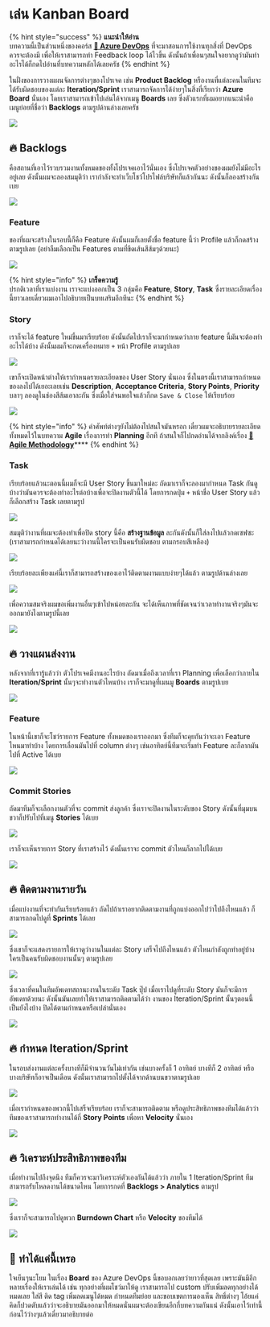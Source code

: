 # เล่น Kanban Board

{% hint style="success" %}
**แนะนำให้อ่าน**  
บทความนี้เป็นส่วนหนึ่งของคอร์ส [**👶 Azure DevOps**](https://saladpuk.gitbook.io/learn/cloud/azure-devops) ที่จะมาสอนการใช้งานทุกสิ่งที่ DevOps ควรจะต้องมี เพื่อให้เราสามารถทำ Feedback loop ได้ไวขึ้น ดังนั้นถ้าเพื่อนๆสนใจอยากดูว่ามันทำอะไรได้ก็กดไปอ่านที่บทความหลักได้เลยครัช
{% endhint %}

ในฝั่งของการวางแผนจัดการต่างๆของโปรเจค เช่น **Product Backlog** หรืองานที่แต่ละคนในทีมจะได้รับผิดชอบของแต่ละ **Iteration/Sprint** เราสามารถจัดการได้ง่ายๆในสิ่งที่เรียกว่า **Azure Board** นั่นเอง โดยเราสามารถเข้าไปเล่นได้จากเมนู **Boards** เลย ซึ่งตัวแรกที่ผมอยากแนะนำคือเมนูย่อยที่ชื่อว่า **Backlogs** ตามรูปด้านล่างเลยครัช

![](../../.gitbook/assets/image%20%28635%29.png)

## 🔥 Backlogs

คือสถานที่เอาไว้รวบรวมงานทั้งหมดของทั้งโปรเจคเอาไว้นั่นเอง ซึ่งโปรเจคตัวอย่างของผมยังไม่มีอะไรอยู่เลย ดังนั้นผมจะลองสมมุติว่า เรากำลังจะทำเว็บโชว์โปรไฟล์บริษัทก็แล้วกันนะ ดังนั้นก็ลองสร้างกันเบย

![](../../.gitbook/assets/image%20%28281%29.png)

### Feature

ของที่ผมจะสร้างในรอบนี้ก็คือ Feature ดังนั้นผมก็เลยตั้งชื่อ feature นี้ว่า Profile แล้วก็กดสร้างตามรูปเลย \(อย่าลืมเลือกเป็น Features ตามที่ขีดเส้นสีส้มๆด้วยนะ\)

![](../../.gitbook/assets/image%20%28113%29.png)

{% hint style="info" %}
**เกร็ดความรู้**  
ปรกติเวลาที่เราแบ่งงาน เราจะแบ่งออกเป็น 3 กลุ่มคือ **Feature**, **Story**, **Task** ซึ่งรายละเอียดเรื่องนี้ยาวเลยเดี๋ยวผมเอาไปอธิบายเป็นบทเสริมอีกทีนะ
{% endhint %}

### Story

เราก็จะได้ feature ใหม่ขึ้นมาเรียบร้อย ดังนั้นถัดไปเราก็จะมากำหนดว่าภาย feature นี้มันจะต้องทำอะไรได้บ้าง ดังนั้นผมก็จะกดเครื่องหมาย `+` หน้า Profile ตามรูปเลย

![](../../.gitbook/assets/image%20%28272%29.png)

เขาก็จะเปิดหน้าต่างให้เรากำหนดรายละเอียดของ User Story นั่นเอง ซึ่งในตรงนี้เราสามารถกำหนดของลงไปได้เยอะเลยเช่น **Description**, **Acceptance Criteria**, **Story Points**, **Priority** บลาๆ ลองดูในช่องสีส้มเอาละกัน ซึ่งเมื่อใส่จนพอใจแล้วก็กด `Save & Close` ให้เรียบร้อย

![](../../.gitbook/assets/image%20%28529%29.png)

{% hint style="info" %}
คำศัพท์ต่างๆยังไม่ต้องไปสนใจมันหรอก เดี๋ยวผมจะอธิบายรายละเอียดทั้งหมดไว้ในบทความ **Agile** เรื่องการทำ **Planning** อีกที ถ้าสนใจก็ไปกดอ่านได้จากลิงค์เรื่อง [👦 **Agile Methodology**](https://saladpuk.gitbook.io/learn/basic/agile-methodology)\*\*\*\*
{% endhint %}

### Task

เรียบร้อยแล้วนะตอนนี้ผมก็จะมี User Story ขึ้นมาใหม่ละ ถัดมาเราก็จะลองมากำหนด Task กันดูบ้างว่ามันควรจะต้องทำอะไรต่อบ้างเพื่อจะปิดงานตัวนี้ได้ โดยการกดปุ่ม `+` หน้าชื่อ User Story แล้วก็เลือกสร้าง Task เลยตามรูป

![](../../.gitbook/assets/image%20%28221%29.png)

สมมุติว่างานที่ผมจะต้องทำเพื่อปิด story นี้คือ **สร้างฐานข้อมูล** ละกันดังนั้นก็ใส่ลงไปแล้วกดเซฟซะ \(เราสามารถกำหนดได้เลยนะว่างานนี้ใครจะเป็นคนรับผิดชอบ ตามกรอบสีเหลือง\)

![](../../.gitbook/assets/image%20%28307%29.png)

เรียบร้อยละเพียงแค่นี้เราก็สามารถสร้างของเอาไว้ติดตามงานแบบง่ายๆได้แล้ว ตามรูปด้านล่างเลย

![](../../.gitbook/assets/image%20%2874%29.png)

เพื่อความสมจริงผมขอเพิ่มงานอื่นๆเข้าไปหน่อยละกัน จะได้เห็นภาพที่ชัดเจนว่าเวลาทำงานจริงๆมันจะออกมายังไงตามรูปนี้เลย

![](../../.gitbook/assets/image%20%2848%29.png)

## 🔥 วางแผนส่งงาน

หลังจากที่เรารู้แล้วว่า ตัวโปรเจคมีงานอะไรบ้าง ถัดมาเมื่อถึงเวลาที่เรา Planning เพื่อเลือกว่าภายใน **Iteration/Sprint** นั้นๆจะทำงานตัวไหนบ้าง เราก็จะมาดูที่เมนมู **Boards** ตามรูปเบย

![](../../.gitbook/assets/image%20%2818%29.png)

### Feature

ในหน้านี้เขาก็จะโชว์รายการ Feature ทั้งหมดของเราออกมา ซึ่งทีมก็จะคุยกันว่าจะเอา Feature ไหนมาทำบ้าง โดยการเลื่อนมันไปที่ column ต่างๆ เช่นอาทิตย์นี้ทีมจะเริ่มทำ Feature ละก็ลากมันไปที่ Active ได้เบย

![](../../.gitbook/assets/image%20%2834%29.png)

### Commit Stories

ถัดมาทีมก็จะเลือกงานตัวที่จะ commit ส่งลูกค้า ซึ่งเราจะปิดงานในระดับของ Story ดังนั้นที่มุมบนขวาก็ปรับไปที่เมนู **Stories** ได้เบย

![](../../.gitbook/assets/image%20%28208%29.png)

เราก็จะเห็นรายการ Story ที่เราสร้างไว้ ดังนั้นเราจะ commit ตัวไหนก็ลากไปได้เบย

![](../../.gitbook/assets/image%20%28650%29.png)

## 🔥 ติดตามงานรายวัน

เมื่อแบ่งงานที่จะทำกันเรียบร้อยแล้ว ถัดไปถ้าเราอยากติดตามงานที่ถูกแบ่งออกไปว่าไปถึงไหนแล้ว ก็สามารถกดไปดูที่ **Sprints** ได้เลย

![](../../.gitbook/assets/image%20%28209%29.png)

ซึ่งเขาก็จะแสดงรายการให้เราดูว่างานในแต่ละ Story เสร็จไปถึงไหนแล้ว ตัวไหนกำลังถูกทำอยู่บ้าง ใครเป็นคนรับผิดชอบงานนั้นๆ ตามรูปเลย

![](../../.gitbook/assets/image%20%2821%29.png)

ซึ่งเวลาที่คนในทีมอัพเดทสถานะงานในระดับ Task ปุ๊ป เมื่อเราไปดูที่ระดับ Story มันก็จะมีการอัพเดทด้วยนะ ดังนั้นมันเลยทำให้เราสามารถติดตามได้ว่า งานของ Iteration/Sprint นั้นๆตอนนี้เป็นยังไงบ้าง ปิดได้ตามกำหนดหรือเปล่านั่นเอง

![](../../.gitbook/assets/image%20%28472%29.png)

## 🔥 กำหนด Iteration/Sprint 

ในรอบส่งงานแต่ละครั้งบางทีก็มีจำนวนวันไม่เท่ากัน เช่นบางครั้งก็ 1 อาทิตย์ บางทีก็ 2 อาทิตย์ หรือบางบริษัทก็อาจเป็นเดือน ดังนั้นเราสามารถไปตั้งได้จากด้านบนขวาตามรูปเลย

![](../../.gitbook/assets/image%20%28378%29.png)

เมื่อเรากำหนดของพวกนี้ไปเสร็จเรียบร้อย เราก็จะสามารถติดตาม หรือดูประสิทธิภาพของทีมได้แล้วว่า ทีมของเราสามารถทำงานได้กี่ **Story Points** เพื่อหา **Velocity** นั่นเอง

![](../../.gitbook/assets/image%20%28412%29.png)

## 🔥 วิเคราะห์ประสิทธิภาพของทีม

เมื่อทำงานไปถึงจุดนึง ทีมก็ควรจะมาวิเคราะห์ตัวเองกันได้แล้วว่า ภายใน 1 Iteration/Sprint ทีมสามารถรับโหลดงานได้ขนาดไหน โดยการกดที่ **Backlogs &gt; Analytics** ตามรูป

![](../../.gitbook/assets/image%20%28291%29.png)

ซึ่งเราก็จะสามารถไปดูพวก **Burndown Chart** หรือ **Velocity** ของทีมได้

![](../../.gitbook/assets/image%20%28459%29.png)

## 🤔 ทำได้แค่นี้เหรอ

ใจเย็นๆนะโยม ในเรื่อง **Board** ของ Azure DevOps นี้ขอบอกเลยว่ายาวที่สุดเลย เพราะมันมีอีกหลายเรื่องให้เราเล่นได้ เช่น ทุกอย่างที่ผมโชว์มาให้ดู เราสามารถไป custom ปรับเพิ่มลดทุกอย่างได้หมดเลย ใส่สี ติด tag เพิ่มลดเมนูได้หมด กำหนดทีมย่อย และขอบเขตการมองเห็น สิทธิ์ต่างๆ โอ้ยแค่คิดก็ปวดตับแล้วว่าจะอธิบายมันออกมาให้หมดนั่นผมจะต้องเขียนอีกกี่บทความกันแน่ ดังนั้นเอาไว้เท่านี้ก่อนไว้ว่างๆแล้วเดี๋ยวมาอธิบายต่อ

